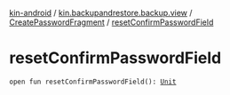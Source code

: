 [kin-android](../../index.md) / [kin.backupandrestore.backup.view](../index.md) / [CreatePasswordFragment](index.md) / [resetConfirmPasswordField](./reset-confirm-password-field.md)

# resetConfirmPasswordField

`open fun resetConfirmPasswordField(): `[`Unit`](https://kotlinlang.org/api/latest/jvm/stdlib/kotlin/-unit/index.html)